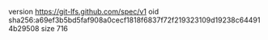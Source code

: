version https://git-lfs.github.com/spec/v1
oid sha256:a69ef3b5bd5faf908a0cecf1818f6837f72f219323109d19238c644914b29508
size 716
